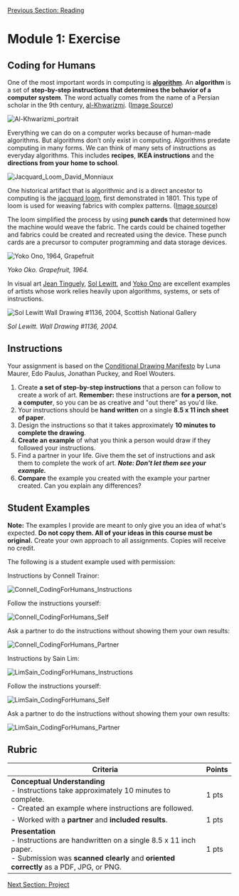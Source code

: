 [Previous Section: Reading](1_READING.md)

# Module 1: Exercise

## Coding for Humans

One of the most important words in computing is [**algorithm**](https://en.wikipedia.org/wiki/Algorithm). An **algorithm** is a set of **step-by-step instructions that determines the behavior of a computer system**. The word actually comes from the name of a Persian scholar in the 9th century, [al-Khwarizmi](https://en.wikipedia.org/wiki/Muhammad_ibn_Musa_al-Khwarizmi). ([Image Source](https://commons.wikimedia.org/wiki/Category:Muhammad_ibn_Musa_al-Khwarizmi#/media/File:Al-Khwarizmi_portrait.jpg))

<img src="images/Al-Khwarizmi_portrait.jpg" alt="Al-Khwarizmi_portrait"  />

Everything we can do on a computer works because of human-made algorithms. But algorithms don’t only exist in computing. Algorithms predate computing in many forms. We can think  of many sets of instructions as everyday algorithms. This includes **recipes**, **IKEA instructions** and the **directions from your home to school**.

<img src="images/Jacquard_Loom_David_Monniaux.jpg" alt="Jacquard_Loom_David_Monniaux"  />

One historical artifact that is algorithmic and is a direct ancestor to computing is the [jacquard loom](https://en.wikipedia.org/wiki/Jacquard_loom), first demonstrated in 1801. This type of loom is used for weaving fabrics with complex patterns. ([Image source](https://commons.wikimedia.org/wiki/File:Jacquard_loom_p1040320.jpg))

The loom simplified the process by using **punch cards** that determined how the machine would weave the fabric. The cards could be chained together and fabrics could be created and recreated using  the device. These punch cards are a precursor to computer programming and data storage devices.

<img src="images/YokoOnoGrapefruit1964.jpg" alt="Yoko Ono, 1964, Grapefruit"  />

*Yoko Oko. Grapefruit, 1964.*

In visual art [Jean Tinguely](http://www.theartstory.org/artist-tinguely-jean.htm), [Sol Lewitt](http://massmoca.org/sol-lewitt/), and [Yoko Ono](https://www.moma.org/explore/inside_out/2015/07/15/happy-belated-birthday-to-yoko-onos-grapefruit/) are excellent examples of artists whose work relies heavily upon algorithms, systems, or sets of instructions. 

![Sol Lewitt Wall Drawing #1136, 2004, Scottish National Gallery](images/SolLewittScottishNationalGallery.jpg)

*Sol Lewitt. Wall Drawing #1136, 2004.*

## Instructions

Your assignment is based on the [Conditional Drawing Manifesto](https://conditionaldesign.org) by Luna Maurer, Edo Paulus, Jonathan Puckey, and Roel Wouters.

1. Create **a set of step-by-step instructions** that a person can follow to create a work of art. **Remember:** these instructions are **for a person, not a computer**, so you can be as creative and "out there" as you'd like.
2. Your instructions should be **hand written** on a single **8.5 x 11 inch sheet of paper**.
3. Design the instructions so that it takes approximately **10 minutes to complete
   the drawing**.
4. **Create an example** of what you think a person would draw if they followed your instructions.
5. Find a partner in your life. Give them the set of instructions and ask them to complete the work of art. ***Note: Don't let them see your example.***
6. **Compare** the example you created with the example your partner created. Can you explain any differences?

## Student Examples

**Note:** The examples I provide are meant to only give you an idea of what's expected. **Do not copy them. All of your ideas in this course must be original.** Create your own approach to all assignments. Copies will receive no credit.

The following is a student example used with permission:

Instructions by Connell Trainor:

![Connell_CodingForHumans_Instructions](images/Connell_CodingForHumans_Instructions.png)

Follow the instructions yourself:

![Connell_CodingForHumans_Self](images/Connell_CodingForHumans_Self.png)

Ask a partner to do the instructions without showing them your own results:

![Connell_CodingForHumans_Partner](images/Connell_CodingForHumans_Partner.png)

Instructions by Sain Lim:

![LimSain_CodingForHumans_Instructions](images/LimSain_CodingForHumans_Instructions.png)

Follow the instructions yourself:

![LimSain_CodingForHumans_Self](images/LimSain_CodingForHumans_Self.png)

Ask a partner to do the instructions without showing them your own results:

![LimSain_CodingForHumans_Partner](images/LimSain_CodingForHumans_Partner.png)

## Rubric

| Criteria                                                     | Points |
| ------------------------------------------------------------ | ------ |
| **Conceptual Understanding**<br />- Instructions take approximately 10 minutes to complete.<br />- Created an example where instructions are followed. | 1 pts  |
| - Worked with a **partner** and **included results**.        | 1 pts  |
| **Presentation**<br />- Instructions are handwritten on a single 8.5 x 11 inch paper.<br />- Submission was **scanned clearly** and **oriented correctly** as a PDF, JPG, or PNG. | 1 pts  |

[Next Section: Project](3_PROJECT.md)
